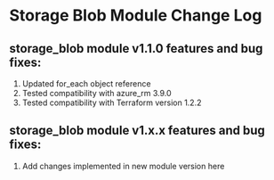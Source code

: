 # Storage Blob Module Change Log

## storage_blob module v1.1.0 features and bug fixes:

1. Updated for_each object reference
2. Tested compatibility with azure_rm 3.9.0
3. Tested compatibility with Terraform version 1.2.2

## storage_blob module v1.x.x features and bug fixes:

1. Add changes implemented in new module version here
